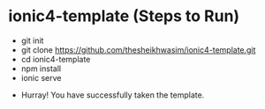 # ionic4-template (Steps to Run)
* git init
* git clone https://github.com/thesheikhwasim/ionic4-template.git
* cd ionic4-template
* npm install
* ionic serve
- Hurray! You have successfully taken the template.
